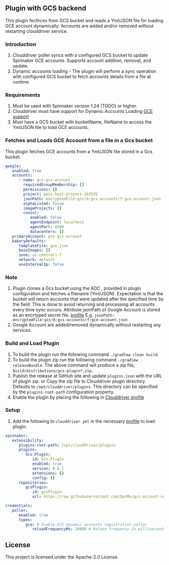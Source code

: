 ## Plugin with GCS backend
This plugin fecthces from GCS bucket and reads a Yml/JSON file for loading GCE account dynamically. Accounts are added and/or removed without restarting clouddriver service.


### Introduction
1. Clouddriver poller syncs  with a configured GCS bucket to update Spinnaker GCE accounts. Supports account addition, removal, and update.
2. Dynamic accounts loading - The plugin will perform a sync operation with configured GCS bucket to fetch accounts details from a file at runtime.


### Requirements
1. Must be used with Spinnaker version 1.24 (TODO) or higher.
2. Clouddriver must have support for Dynamic Accounts Loading [GCE support](https://github.com/kirangodishala/clouddriver/tree/1.26.x-external-accounts-support)
3. Must have a GCS bucket with bucketName, fileName to access the Yml/JSON file to load GCE accounts.


### Fetches and Loads GCE Account from a file in a Gcs bucket
This plugin fetches GCE accounts from a Yml/JSON file stored in a Gcs bucket.


```yaml
google:
   enabled: true
   accounts:
      - name: gcs-gcs-account
        requiredGroupMembership: []
        permissions: {}
        project: main-host-project-162535
        jsonPath: encryptedFile:gcs!b:gcs-accounts!f:gce-account.json
        alphaListed: false
        imageProjects: []
        consul:
           enabled: false
           agentEndpoint: localhost
           agentPort: 8500
           datacenters: []
   primaryAccount: gce-gcs-account
   bakeryDefaults:
      templateFile: gce.json
      baseImages: []
      zone: us-central1-f
      network: default
      useInternalIp: false
```


### Note
1. Plugin clones a Gcs bucket using the ADC , provided in plugin configuration and fetches a filename (Yml/JSON). 
   Expectation is that the bucket will return accounts that were updated after the specified time by the field.
   This is done to avoid returning and processing all accounts every time sync occurs.
   Attribute jsonPath of Google Account is stored as an encrtyped secret file. [profile](https://spinnaker.io/docs/reference/halyard/secrets/gcs-secrets/)
   E.g. ```jsonPath: encryptedFile:gcs!b:gcs-accounts!f:gce-account.json```
2. Google Account are added/removed dynamically without restarting any services.


### Build and Load Plugin
1. To build the plugin run the following command `./gradlew clean build`.
2. To build the plugin zip run the following command `./gradlew releaseBundle`.
   The above command will produce a zip file, `build/distributions/gcs-plugin*.zip`.
3. Publish the release at GitHub site and update `plugins.json` with the URL of plugin zip. or
   Copy the zip file to Clouddriver plugin directory. Defaults to `/opt/clouddriver/plugins`. This directory can be specified by the `plugins-root-path` configuration property.
4. Enable the plugin by placing the following in [Clouddriver profile](https://spinnaker.io/reference/halyard/custom/#custom-profiles)


### Setup
1. Add the following to `clouddriver.yml` in the necessary [profile](https://spinnaker.io/reference/halyard/custom/#custom-profiles) to load plugin.
```yaml
spinnaker:
   extensibility:
      plugins-root-path: /opt/clouddriver/plugins
      plugins:
         Gcs.Plugin:
            id: Gcs.Plugin
            enabled: true
            version: 0.0.1
            extensions: {}
            config: {}
      repositories:
         gcsPlugin:
            id: gcsPlugin
            url: https://raw.githubusercontent.com/OpsMx/gcs-account-source-plugin/dev/plugins.json

credentials:
   poller:
      enabled: true
      types:
         gce: # Enable GCE dynamic accounts registration poller
            reloadFrequencyMs: 20000 # Reload frequency in milliseconds
```


## License
This project is licensed under the Apache-2.0 License.


